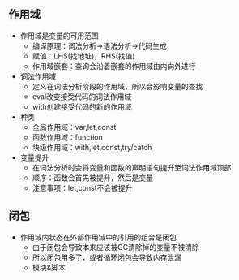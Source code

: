 
## 作用域

- 作用域是变量的可用范围
	- 编译原理：词法分析->语法分析->代码生成
	- 赋值：LHS(找地址)，RHS(找值)
	- 作用域嵌套：查询会沿着嵌套的作用域由内向外进行
- 词法作用域
	- 定义在词法分析阶段的作用域，所以会影响变量的查找
	- eval改变接受代码的词法作用域
	- with创建接受代码的新的作用域
- 种类
	- 全局作用域：var,let,const
	- 函数作用域：function
	- 块级作用域：with,let,const,try/catch
- 变量提升
	- 在词法分析时会将变量和函数的声明语句提升至词法作用域顶部
	- 顺序：函数会首先被提升，然后是变量
	- 注意事项：let,const不会被提升

## 闭包

- 作用域内状态在外部作用域中的引用的组合是闭包
	- 由于闭包会导致本来应该被GC清除掉的变量不被清除
	- 所以闭包用多了，或者循环闭包会导致内存泄漏
	- 模块&脚本
